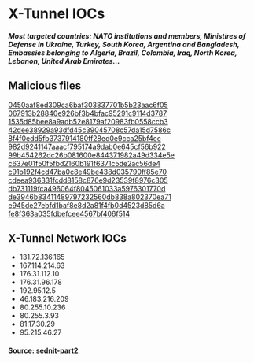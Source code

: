# X-Tunnel IOCs    

##### Most targeted countries: NATO institutions and members, Ministires of Defense in Ukraine, Turkey, South Korea, Argentina and Bangladesh, Embassies belonging to Algeria, Brazil, Colombia, Iraq, North Korea, Lebanon, United Arab Emirates...  

## Malicious files 

[0450aaf8ed309ca6baf303837701b5b23aac6f05](https://www.virustotal.com/en/file/566ab945f61be016bfd9e83cc1b64f783b9b8deb891e6d504d3442bc8281b092/analysis/)  
[067913b28840e926bf3b4bfac95291c9114d3787](https://www.virustotal.com/en/file/d2a6064429754571682f475b6b67f36526f1573d846182aab3516c2637fa1e81/analysis/)  
[1535d85bee8a9adb52e8179af20983fb0558ccb3](https://www.virustotal.com/en/file/8c488b029188e3280ed3614346575a4a390e0dda002bca08c0335210a6202949/analysis/)  
[42dee38929a93dfd45c39045708c57da15d7586c](https://www.virustotal.com/en/file/a2c9041ee1918523e67dbaf1c514f98609d4dbe451ba08657653bb41946fc89d/analysis/)  
[8f4f0edd5fb3737914180ff28ed0e9cca25bf4cc](https://www.virustotal.com/en/file/1289ee3d29967f491542c0bdeff6974aad6b37932e91ff9c746fb220d5edb407/analysis/)  
[982d9241147aaacf795174a9dab0e645cf56b922](https://www.virustotal.com/en/file/c9ef265fc0a174f3033ff21b8f0274224eb7154dca97f15cba598952be2fbace/analysis/)  
[99b454262dc26b081600e844371982a49d334e5e](https://www.virustotal.com/en/file/a979c5094f75548043a22b174aa10e1f2025371bd9e1249679f052b168e194b3/analysis/)  
[c637e01f50f5fbd2160b191f6371c5de2ac56de4](https://www.virustotal.com/en/file/c6a9db52a3855d980a7f383dbe2fb70300a12b7a3a4f0a995e2ebdef769eaaca/analysis/)  
[c91b192f4cd47ba0c8e49be438d035790ff85e70](https://www.virustotal.com/en/file/1c8869abf756e77e1b6d7d0ad5ca8f1cdce1a111315c3703e212fb3db174a6d5/analysis/)  
[cdeea936331fcdd8158c876e9d23539f8976c305](https://www.virustotal.com/en/file/730a0e3daf0b54f065bdd2ca427fbe10e8d4e28646a5dc40cbcfb15e1702ed9a/analysis/)  
[db731119fca496064f8045061033a5976301770d](https://www.virustotal.com/en/file/60ee6fdca66444bdc2e4b00dc67a1b0fdee5a3cd9979815e0aab9ce6435262c6/analysis/)  
[de3946b83411489797232560db838a802370ea71](https://www.virustotal.com/en/file/4dd8ab2471337a56b431433b7e8db2a659dc5d9dc5481b4209c4cddd07d6dc2b/analysis/)  
[e945de27ebfd1baf8e8d2a81f4fb0d4523d85d6a](https://www.virustotal.com/en/file/d2e947a39714478983764b270985d2529ff682ffec9ebac792158353caf90ed3/analysis/) 
[fe8f363a035fdbefcee4567bf406f514](https://www.virustotal.com/en/file/a37eda810ca92486bfb0e1f1b27adb7c9df57aafab686c000ae1d6ec5d6f6180/analysis/)  

## X-Tunnel Network IOCs
* 131.72.136.165
* 167.114.214.63
* 176.31.112.10
* 176.31.96.178
* 192.95.12.5
* 46.183.216.209
* 80.255.10.236
* 80.255.3.93
* 81.17.30.29
* 95.215.46.27

#### Source: [sednit-part2](https://www.welivesecurity.com/wp-content/uploads/2016/10/eset-sednit-part-2.pdf)
